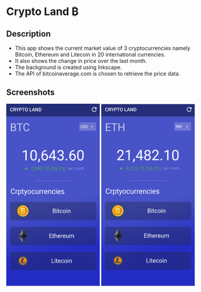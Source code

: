 # Crypto Land ₿

## Description

- This app shows the current market value of 3 cryptocurrencies namely Bitcoin, Ethereum and Litecoin in 20 international currencies. 
- It also shows the change in price over the last month.
- The background is created using Inkscape.
- The API of bitcoinaverage.com is chosen to retrieve the price data.

## Screenshots

<img src="screenshots\bitcoin.png" width = 250> <img src="screenshots\ethereum.png" width = 250>